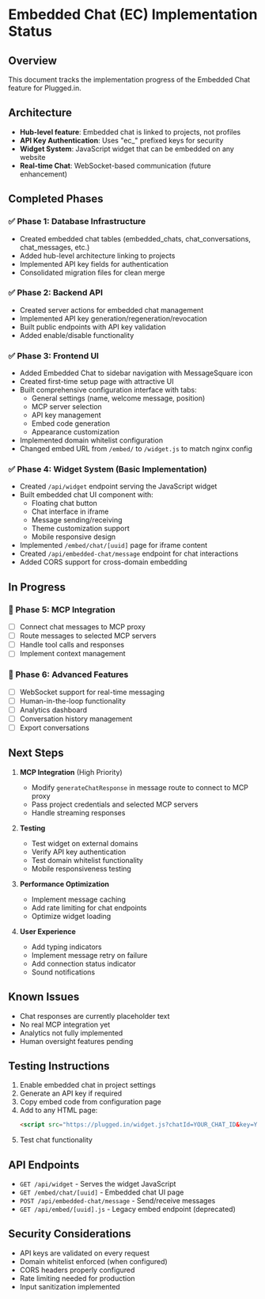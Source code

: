# Embedded Chat (EC) Implementation Status

## Overview
This document tracks the implementation progress of the Embedded Chat feature for Plugged.in.

## Architecture
- **Hub-level feature**: Embedded chat is linked to projects, not profiles
- **API Key Authentication**: Uses "ec_" prefixed keys for security
- **Widget System**: JavaScript widget that can be embedded on any website
- **Real-time Chat**: WebSocket-based communication (future enhancement)

## Completed Phases

### ✅ Phase 1: Database Infrastructure
- Created embedded chat tables (embedded_chats, chat_conversations, chat_messages, etc.)
- Added hub-level architecture linking to projects
- Implemented API key fields for authentication
- Consolidated migration files for clean merge

### ✅ Phase 2: Backend API
- Created server actions for embedded chat management
- Implemented API key generation/regeneration/revocation
- Built public endpoints with API key validation
- Added enable/disable functionality

### ✅ Phase 3: Frontend UI
- Added Embedded Chat to sidebar navigation with MessageSquare icon
- Created first-time setup page with attractive UI
- Built comprehensive configuration interface with tabs:
  - General settings (name, welcome message, position)
  - MCP server selection
  - API key management
  - Embed code generation
  - Appearance customization
- Implemented domain whitelist configuration
- Changed embed URL from `/embed/` to `/widget.js` to match nginx config

### ✅ Phase 4: Widget System (Basic Implementation)
- Created `/api/widget` endpoint serving the JavaScript widget
- Built embedded chat UI component with:
  - Floating chat button
  - Chat interface in iframe
  - Message sending/receiving
  - Theme customization support
  - Mobile responsive design
- Implemented `/embed/chat/[uuid]` page for iframe content
- Created `/api/embedded-chat/message` endpoint for chat interactions
- Added CORS support for cross-domain embedding

## In Progress

### 🔄 Phase 5: MCP Integration
- [ ] Connect chat messages to MCP proxy
- [ ] Route messages to selected MCP servers
- [ ] Handle tool calls and responses
- [ ] Implement context management

### 🔄 Phase 6: Advanced Features
- [ ] WebSocket support for real-time messaging
- [ ] Human-in-the-loop functionality
- [ ] Analytics dashboard
- [ ] Conversation history management
- [ ] Export conversations

## Next Steps

1. **MCP Integration** (High Priority)
   - Modify `generateChatResponse` in message route to connect to MCP proxy
   - Pass project credentials and selected MCP servers
   - Handle streaming responses

2. **Testing**
   - Test widget on external domains
   - Verify API key authentication
   - Test domain whitelist functionality
   - Mobile responsiveness testing

3. **Performance Optimization**
   - Implement message caching
   - Add rate limiting for chat endpoints
   - Optimize widget loading

4. **User Experience**
   - Add typing indicators
   - Implement message retry on failure
   - Add connection status indicator
   - Sound notifications

## Known Issues
- Chat responses are currently placeholder text
- No real MCP integration yet
- Analytics not fully implemented
- Human oversight features pending

## Testing Instructions

1. Enable embedded chat in project settings
2. Generate an API key if required
3. Copy embed code from configuration page
4. Add to any HTML page:
   ```html
   <script src="https://plugged.in/widget.js?chatId=YOUR_CHAT_ID&key=YOUR_API_KEY"></script>
   ```
5. Test chat functionality

## API Endpoints

- `GET /api/widget` - Serves the widget JavaScript
- `GET /embed/chat/[uuid]` - Embedded chat UI page
- `POST /api/embedded-chat/message` - Send/receive messages
- `GET /api/embed/[uuid].js` - Legacy embed endpoint (deprecated)

## Security Considerations
- API keys are validated on every request
- Domain whitelist enforced (when configured)
- CORS headers properly configured
- Rate limiting needed for production
- Input sanitization implemented